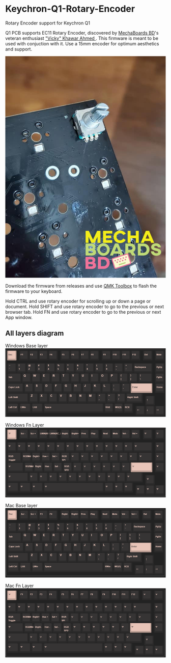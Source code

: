 # Keychron-Q1-Rotary-Encoder
Rotary Encoder support for Keychron Q1

Q1 PCB supports EC11 Rotary Encoder, discovered by [MechaBoards BD](https://www.facebook.com/groups/mechaboardsbd)'s veteran enthusiast ["Vicky" Khawar Ahmed
](https://www.facebook.com/v.ksahmed). This firmware is meant to be used with conjuction with it. Use a 15mm encoder for optimum aesthetics and support.

![image](https://raw.githubusercontent.com/hmfaysal/Keychron-Q1-Rotary-Encoder/main/images/rotary_encoder_vicky_khawar_ahmed.jpg)

Download the firmware from releases and use [QMK Toolbox](https://github.com/qmk/qmk_toolbox) to flash the firmware to your keyboard.  

Hold CTRL and use rotary encoder for scrolling up or down a page or document.
Hold SHIFT and use rotary encoder to go to the previous or next browser tab.
Hold FN and use rotary encoder to go to the previous or next App window. 

## All layers diagram
Windows Base layer
![image](https://raw.githubusercontent.com/hmfaysal/Keychron-Q1-Rotary-Encoder/main/images/win_base.PNG)

Windows Fn Layer
![image](https://github.com/hmfaysal/Keychron-Q1-Rotary-Encoder/blob/main/images/win_fn.PNG)

Mac Base layer
![image](https://github.com/hmfaysal/Keychron-Q1-Rotary-Encoder/blob/main/images/mac_base.PNG)

Mac Fn Layer
![image](https://raw.githubusercontent.com/hmfaysal/Keychron-Q1-Rotary-Encoder/main/images/mac_fn.PNG)